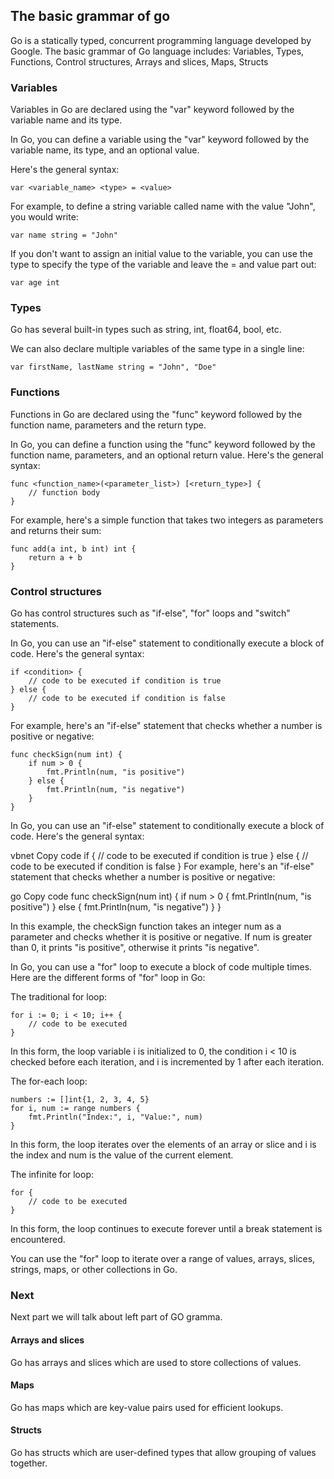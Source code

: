 ## The basic grammar of go

Go is a statically typed, concurrent programming language developed by Google. The basic grammar of Go language includes: 
Variables, Types, Functions, Control structures, Arrays and slices, Maps, Structs

### Variables

Variables in Go are declared using the "var" keyword followed by the variable name and its type.

In Go, you can define a variable using the "var" keyword followed by the variable name, its type, and an optional value.

Here's the general syntax:

```
var <variable_name> <type> = <value>
```

For example, to define a string variable called name with the value "John", you would write:

```
var name string = "John"
```

If you don't want to assign an initial value to the variable, you can use the type to specify the type of the variable and leave the = and value part out:

```
var age int
```

### Types

Go has several built-in types such as string, int, float64, bool, etc.

We can also declare multiple variables of the same type in a single line:

```
var firstName, lastName string = "John", "Doe"
```


### Functions

Functions in Go are declared using the "func" keyword followed by the function name, parameters and the return type.

In Go, you can define a function using the "func" keyword followed by the function name, parameters, and an optional return value. Here's the general syntax:

```
func <function_name>(<parameter_list>) [<return_type>] {
    // function body
}
```

For example, here's a simple function that takes two integers as parameters and returns their sum:

```
func add(a int, b int) int {
    return a + b
}
```

### Control structures

Go has control structures such as "if-else", "for" loops and "switch" statements.

In Go, you can use an "if-else" statement to conditionally execute a block of code. Here's the general syntax:

```
if <condition> {
    // code to be executed if condition is true
} else {
    // code to be executed if condition is false
}
```

For example, here's an "if-else" statement that checks whether a number is positive or negative:

```
func checkSign(num int) {
    if num > 0 {
        fmt.Println(num, "is positive")
    } else {
        fmt.Println(num, "is negative")
    }
}
```

In Go, you can use an "if-else" statement to conditionally execute a block of code. Here's the general syntax:

vbnet
Copy code
if <condition> {
    // code to be executed if condition is true
} else {
    // code to be executed if condition is false
}
For example, here's an "if-else" statement that checks whether a number is positive or negative:

go
Copy code
func checkSign(num int) {
    if num > 0 {
        fmt.Println(num, "is positive")
    } else {
        fmt.Println(num, "is negative")
    }
}
  
In this example, the checkSign function takes an integer num as a parameter and checks whether it is positive or negative. If num is greater than 0, it prints "is positive", otherwise it prints "is negative".
  
In Go, you can use a "for" loop to execute a block of code multiple times. Here are the different forms of "for" loop in Go:

The traditional for loop:
```
for i := 0; i < 10; i++ {
    // code to be executed
}
```
                   
In this form, the loop variable i is initialized to 0, the condition i < 10 is checked before each iteration, and i is incremented by 1 after each iteration.

The for-each loop:
  
```
numbers := []int{1, 2, 3, 4, 5}
for i, num := range numbers {
    fmt.Println("Index:", i, "Value:", num)
}
```
  
In this form, the loop iterates over the elements of an array or slice and i is the index and num is the value of the current element.

The infinite for loop:
  
```
for {
    // code to be executed
}
```
  
In this form, the loop continues to execute forever until a break statement is encountered.

You can use the "for" loop to iterate over a range of values, arrays, slices, strings, maps, or other collections in Go.

### Next 
    
Next part we will talk about left part of GO gramma. 
  
#### Arrays and slices

Go has arrays and slices which are used to store collections of values.

#### Maps

Go has maps which are key-value pairs used for efficient lookups.


#### Structs

Go has structs which are user-defined types that allow grouping of values together.
  






